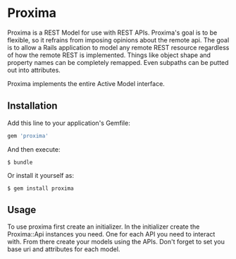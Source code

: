 # Proxima

Proxima is a REST Model for use with REST APIs. Proxima's goal is to be
flexible, so it refrains from imposing opinions about the remote api. The goal
is to allow a Rails application to model any remote REST resource regardless of
how the remote REST is implemented. Things like object shape and property names
can be completely remapped. Even subpaths can be putted out into attributes.

Proxima implements the entire Active Model interface.

## Installation

Add this line to your application's Gemfile:

```ruby
gem 'proxima'
```

And then execute:

    $ bundle

Or install it yourself as:

    $ gem install proxima

## Usage

To use proxima first create an initializer. In the initializer create the Proxima::Api instances you need. One for each API you need to interact with. From there create your models using the APIs. Don't forget to set you base uri and attributes for each model.
